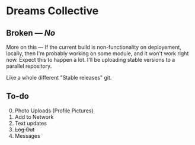 Dreams Collective
=================

## Broken — *No*

More on this — If the current build is non-functionality on deployement, locally, then I'm probably working on some module, and it won't work right now. Expect this to happen a lot. I'll be uploading stable versions to a parallel repository. 

Like a whole different "Stable releases" git. 

## To-do 

0. Photo Uploads (Profile Pictures)
1. Add to Network
2. Text updates
3. ~~Log Out~~
4. Messages